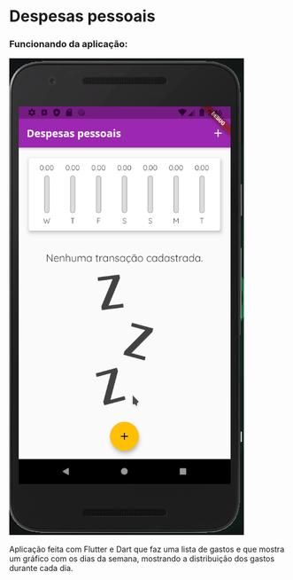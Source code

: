 # Despesas pessoais

### Funcionando da aplicação:

![Home](https://github.com/talesvaladares/lista-de-gastos-flutter/blob/master/despefas_pessoias.gif)

Aplicação feita com Flutter e Dart que faz uma lista de gastos e que mostra um gráfico com os dias da semana, mostrando a distribuição dos gastos durante cada dia.
